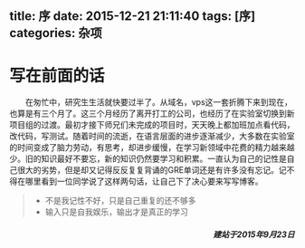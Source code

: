 title: 序
date: 2015-12-21 21:11:40
tags: [序]
categories: 杂项
---
# 写在前面的话
&emsp;&emsp;在匆忙中，研究生生活就快要过半了。从域名，vps这一套折腾下来到现在，也算是有三个月了。这三个月经历了离开打工的公司，也经历了在实验室切换到新项目组的过渡。最初才接下师兄们未完成的项目时，天天晚上都加班加点看代码，改代码，写测试。随着时间的流逝，在语言层面的进步逐渐减少，大多数在实验室的时间变成了脑力劳动，有思考，却进步缓慢，在学习新领域中花费的精力越来越少。旧的知识最好不要忘，新的知识仍然要学习和积累。一直认为自己的记性是自己很大的劣势，但是却又记得反反复复背诵的GRE单词还是有许多没有忘记。记不得在哪里看到一位同学说了这样两句话，让自己下了决心要来写写博客。
> * 不是我记性不好，只是自己重复的还不够多
> * 输入只是自我娱乐，输出才是真正的学习

<h5 style="text-align:right">建站于2015年9月23日 <h5>
